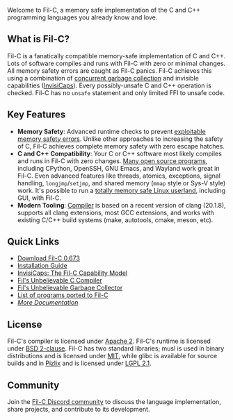 Welcome to Fil-C, a memory safe implementation of the C and C++ programming languages you already know and love.

## What is Fil-C?

Fil-C is a fanatically compatible memory-safe implementation of C and C++. Lots of software compiles and runs with Fil-C with zero or minimal changes. All memory safety errors are caught as Fil-C panics. Fil-C achieves this using a combination of [concurrent garbage collection](fugc.html) and invisible capabilities ([InvisiCaps](invisicaps.html)). Every possibly-unsafe C and C++ operation is checked. Fil-C has no `unsafe` statement and only limited FFI to unsafe code.

## Key Features

- **Memory Safety**: Advanced runtime checks to prevent [exploitable memory safety errors](invisicaps_by_example.html). Unlike other approaches to increasing the safety of C, Fil-C achieves complete memory safety with zero escape hatches.
- **C and C++ Compatibility**: Your C or C++ software most likely compiles and runs in Fil-C with zero changes. [Many open source programs](programs_that_work.html), including CPython, OpenSSH, GNU Emacs, and Wayland work great in Fil-C. Even advanced features like threads, atomics, exceptions, signal handling, `longjmp`/`setjmp`, and shared memory (`mmap` style or Sys-V style) work. It's possible to run a [totally memory safe Linux userland](pizlix.html), including GUI, with Fil-C.
- **Modern Tooling**: [Compiler](compiler.html) is based on a recent version of clang (20.1.8), supports all clang extensions, most GCC extensions, and works with existing C/C++ build systems (make, autotools, cmake, meson, etc).

## Quick Links

- [Download Fil-C 0.673](https://github.com/pizlonator/fil-c/releases/tag/v0.673)
- [Installation Guide](installation.html)
- [InvisiCaps: The Fil-C Capability Model](invisicaps.html)
- [Fil's Unbelievable C Compiler](compiler.html)
- [Fil's Unbelievable Garbage Collector](fugc.html)
- [List of programs ported to Fil-C](programs_that_work.html)
- [*More Documentation*](documentation.html)

## License

Fil-C's compiler is licensed under [Apache 2](https://github.com/pizlonator/fil-c/blob/deluge/LLVM-LICENSE.txt). Fil-C's runtime is licensed under [BSD 2-clause](https://github.com/pizlonator/fil-c/blob/deluge/libpas/LICENSE.txt). Fil-C has two standard libraries; musl is used in binary distributions and is licensed under [MIT](https://github.com/pizlonator/fil-c/blob/deluge/projects/usermusl/COPYRIGHT), while glibc is available for source builds and in [Pizlix](pizlix.html) and is licensed under [LGPL 2.1](https://github.com/pizlonator/fil-c/blob/deluge/projects/user-glibc-2.40/COPYING.LIB).

## Community

Join the [Fil-C Discord community](https://discord.gg/dPyNUaeajg) to discuss the language implementation, share projects, and contribute to its development.

